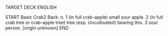 TARGET DECK
ENGLISH

START
Basic
Crab2
Back: n. 1 (in full crab-apple) small sour apple. 2 (in full crab tree or crab-apple tree) tree (esp. Uncultivated) bearing this. 3 sour person. [origin unknown]
END
